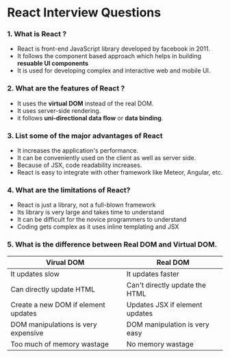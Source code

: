 # React Interview Questions

### 1. What is React ?

* React is front-end JavaScript library developed by facebook in 2011.
* It follows the component based approach which helps in building **resuable UI components**
* It is used for developing complex and interactive web and mobile UI.

### 2. What are the features of React ?

* It uses the **virtual DOM** instead of the real DOM.
* It uses server-side rendering.
* it follows **uni-directional data flow** or **data binding**.

### 3. List some of the major advantages of React

* It increases the application's performance.
* It can be conveniently used on the client as well as server side.
* Because of JSX, code readability increases.
* React is easy to integrate with other framework like Meteor, Angular, etc.

### 4. What are the limitations of React?

* React is just a library, not a full-blown framework
* Its library is very large and takes time to understand
* It can be difficult for the novice programmers to understand
* Coding gets complex as it uses inline templating and JSX

### 5. What is the difference between Real DOM and Virtual DOM.

| Virual DOM | Real DOM |
| ---------- | -------- |
| It updates slow | It updates faster |
| Can directly update HTML | Can't directly update the HTML |
| Create a new DOM if element updates | Updates JSX if element updates |
| DOM manipulations is very expensive | DOM manipulation is very easy |
| Too much of memory wastage | No memory wastage |
